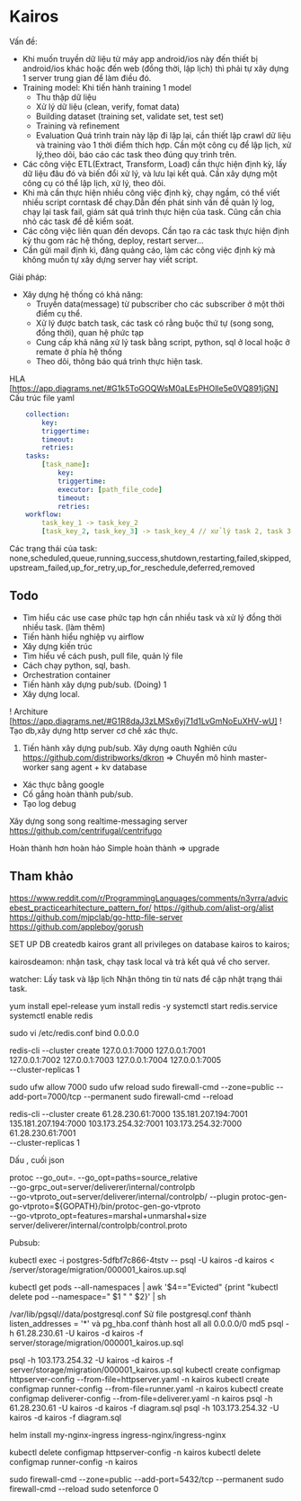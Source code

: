 # Kairos
Vấn đề: 
- Khi muốn truyền dữ liệu từ máy app android/ios này đến thiết bị android/ios khác hoặc đến web (đồng thời, lập lịch) thì phải tự xây dựng 1 server trung gian để làm điều đó.
- Training model: Khi tiến hành training 1 model 
    + Thu thập dữ liệu
    + Xử lý dữ liệu (clean, verify, fomat data)
    + Building dataset (training set, validate set, test set)
    + Training và refinement
    + Evaluation
Quá trình train này lặp đi lặp lại, cần thiết lập crawl dữ liệu và training vào 1 thời điểm thích hợp. Cần một công cụ để lập lịch, xử lý,theo dõi, báo cáo các task theo đúng quy trình trên.
- Các công việc ETL(Extract, Transform, Load) cần thực hiện định kỳ, lấy dữ liệu đâu đó và biến đổi xử lý, và lưu lại kết quả. Cần xây dựng một công cụ có thể lập lịch, xử lý, theo dõi.
- Khi mà cần thực hiện nhiều công việc định kỳ, chạy ngầm, có thể viết nhiều script corntask để chạy.Dẫn đến phát sinh vấn đề quản lý log, chạy lại task fail, giám sát quá trình thực hiện của task. Cũng cần chia nhỏ các task để dễ kiểm soát.
- Các công việc liên quan đến devops. Cần tạo ra các task thực hiện định kỳ thu gom rác hệ thống, deploy, restart server...
- Cần gửi mail định kì, đăng quảng cáo, làm các công việc định kỳ mà không muốn tự xây dựng server hay viết script.

Giải pháp:
- Xây dựng hệ thống có khả năng:
  + Truyền data(message) từ pubscriber cho các subscriber ở một thời điểm cụ thể.
  + Xử lý được batch task, các task có rằng buộc thứ tự (song song, đồng thời), quan hệ phức tạp
  + Cung cấp khả năng xử lý task bằng script, python, sql ở local hoặc ở remate ở phía hệ thống
  + Theo dõi, thông báo quá trình thực hiện task.

HLA [https://app.diagrams.net/#G1k5ToGOQWsM0aLEsPHOlle5e0VQ891jGN]
Cấu trúc file yaml

```yaml
    collection:
        key:
        triggertime:
        timeout:
        retries:
    tasks:
        [task_name]:
            key:
            triggertime:
            executor: [path_file_code]
            timeout:
            retries:
    workflow:
        task_key_1 -> task_key_2
        [task_key_2, task_key_3] -> task_key_4 // xử lý task 2, task 3 song song, hoàn thành mới thực hiện task 4.

```

Các trạng thái của task:
none,scheduled,queue,running,success,shutdown,restarting,failed,skipped,upstream_failed,up_for_retry,up_for_reschedule,deferred,removed

## Todo
* Tìm hiểu các use case phức tạp hợn cần nhiều task và xử lý đồng thời nhiều task. (làm thêm)
* Tiến hành hiểu nghiệp vụ airflow
* Xây dựng kiến trúc 
* Tìm hiểu về cách push, pull file, quản lý file
* Cách chạy python, sql, bash.
* Orchestration container
* Tiến hành xây dựng pub/sub. (Doing) 1
* Xây dựng local.

! Architure [https://app.diagrams.net/#G1R8daJ3zLMSx6yj71d1LvGmNoEuXHV-wU]
! Tạo db,xây dựng http server cơ chế xác thực.

1. Tiến hành xây dựng pub/sub.
Xây dựng oauth
Nghiên cứu
https://github.com/distribworks/dkron
=> Chuyển mô hình master-worker sang agent + kv database

- Xác thực bằng google
- Cố gắng hoàn thành pub/sub.
- Tạo log debug

Xây dựng song song realtime-messaging server
https://github.com/centrifugal/centrifugo

Hoàn thành hơn hoàn hảo
Simple hoàn thành => upgrade

## Tham khảo
https://www.reddit.com/r/ProgrammingLanguages/comments/n3yrra/advicebest_practicearhitecture_pattern_for/
https://github.com/alist-org/alist
https://github.com/mjpclab/go-http-file-server
https://github.com/appleboy/gorush


SET UP DB
createdb kairos
grant all privileges on database kairos to kairos;

kairosdeamon:
nhận task, chạy task local và trả kết quả về cho server.

watcher:
Lấy task và lập lịch
Nhận thông tin từ nats để cập nhật trạng thái task.

yum install epel-release
yum install redis -y
systemctl start redis.service
systemctl enable redis

sudo vi /etc/redis.conf
bind 0.0.0.0

redis-cli --cluster create 127.0.0.1:7000 127.0.0.1:7001 \
127.0.0.1:7002 127.0.0.1:7003 127.0.0.1:7004 127.0.0.1:7005 \
--cluster-replicas 1

  sudo ufw allow 7000
  sudo ufw reload
  sudo firewall-cmd --zone=public --add-port=7000/tcp --permanent
  sudo firewall-cmd --reload

redis-cli --cluster create 61.28.230.61:7000  135.181.207.194:7001 \
135.181.207.194:7000  103.173.254.32:7001 103.173.254.32:7000  61.28.230.61:7001 \
--cluster-replicas 1

Dấu , cuối json

protoc  --go_out=.  --go_opt=paths=source_relative \
			--go-grpc_out=server/deliverer/internal/controlpb \
			--go-vtproto_out=server/deliverer/internal/controlpb/ --plugin protoc-gen-go-vtproto=${GOPATH}/bin/protoc-gen-go-vtproto \
			--go-vtproto_opt=features=marshal+unmarshal+size \
			server/deliverer/internal/controlpb/control.proto

Pubsub:
  
kubectl exec -i postgres-5dfbf7c866-4tstv -- psql -U kairos -d kairos < /server/storage/migration/000001_kairos.up.sql

kubectl get pods --all-namespaces | awk '$4=="Evicted" {print "kubectl delete pod --namespace=" $1 " " $2}' | sh


/var/lib/pgsql/<version>/data/postgresql.conf
Sử file postgresql.conf thành listen_addresses = '*'
và pg_hba.conf thành host    all             all             0.0.0.0/0            md5
psql -h 61.28.230.61 -U kairos -d kairos -f server/storage/migration/000001_kairos.up.sql

psql -h 103.173.254.32 -U kairos -d kairos -f server/storage/migration/000001_kairos.up.sql
kubectl create configmap httpserver-config --from-file=httpserver.yaml -n kairos
kubectl create configmap runner-config --from-file=runner.yaml -n kairos
kubectl create configmap deliverer-config --from-file=deliverer.yaml -n kairos
psql -h 61.28.230.61 -U kairos -d kairos -f diagram.sql
psql -h 103.173.254.32 -U kairos -d kairos -f diagram.sql

helm install my-nginx-ingress ingress-nginx/ingress-nginx 

kubectl delete configmap httpserver-config -n kairos
kubectl delete configmap runner-config -n kairos

sudo firewall-cmd --zone=public --add-port=5432/tcp --permanent
sudo firewall-cmd --reload
sudo setenforce 0